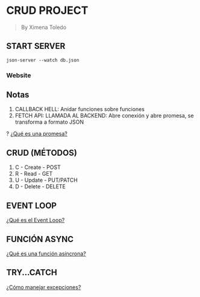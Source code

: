# CRUD PROJECT
> By Ximena Toledo

## START SERVER 
```
json-server --watch db.json
```
### Website

##  Notas
1. CALLBACK HELL: Anidar funciones sobre funciones
2. FETCH API: LLAMADA AL BACKEND: Abre conexión y abre promesa, se transforma a formato JSON

? [¿Qué es una promesa?](https://developer.mozilla.org/en-US/docs/Web/JavaScript/Reference/Global_Objects/Promise)

## CRUD (MÉTODOS)
1. C - Create - POST
2. R - Read - GET
3. U - Update - PUT/PATCH
4. D - Delete - DELETE
## EVENT LOOP
[¿Qué es el Event Loop?](http://latentflip.com/loupe/?code=JC5vbignYnV0dG9uJywgJ2NsaWNrJywgZnVuY3Rpb24gb25DbGljaygpIHsKICAgIHNldFRpbWVvdXQoZnVuY3Rpb24gdGltZXIoKSB7CiAgICAgICAgY29uc29sZS5sb2coJ1lvdSBjbGlja2VkIHRoZSBidXR0b24hJyk7ICAgIAogICAgfSwgMjAwMCk7Cn0pOwoKY29uc29sZS5sb2coIkhpISIpOwoKc2V0VGltZW91dChmdW5jdGlvbiB0aW1lb3V0KCkgewogICAgY29uc29sZS5sb2coIkNsaWNrIHRoZSBidXR0b24hIik7Cn0sIDUwMDApOwoKY29uc29sZS5sb2coIldlbGNvbWUgdG8gbG91cGUuIik7!!!PGJ1dHRvbj5DbGljayBtZSE8L2J1dHRvbj4%3D)

## FUNCIÓN ASYNC
[¿Qué es una función asíncrona?](https://developer.mozilla.org/en-US/docs/Web/JavaScript/Reference/Statements/async_function)

## TRY...CATCH
[¿Cómo manejar excepciones?](https://developer.mozilla.org/en-US/docs/Web/JavaScript/Reference/Statements/try...catch)